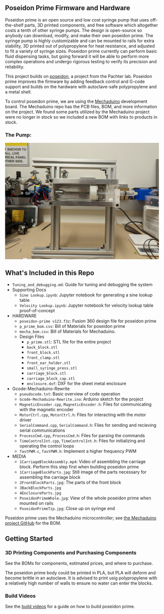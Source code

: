 ## Poseidon Prime Firmware and Hardware
Poseidon prime is an open source and low cost syringe pump that uses off-the-shelf parts, 3D printed components, and free software which altogether costs a tenth of other syringe pumps. The design is open-source so anybody can download, modify, and make their own poseidon prime. The syringe pump is highly customizable and can be mounted to rails for extra stability, 3D printed out of polypropylene for heat resistance, and adjusted to fit a variety of syringe sizes. Poseidon prime currently can perform basic fluid dispensing tasks, but going forward it will be able to perform more complex operations and undergo rigorous testing to verify its precision and reliability.

This project builds on [poseidon](https://github.com/pachterlab/poseidon), a project from the Pachter lab. Poseidon prime improves the firmware by adding feedback control and G-code support and builds on the hardware with autoclave-safe polypropylene and a metal shell.

To control poseidon prime, we are using the [Mechaduino](https://github.com/jcchurch13/Mechaduino-Hardware) development board. The Mechaduino repo has the PCB files, BOM, and more information on the project. We found some parts utilized by the Mechaduino project were no longer in stock so we included a new BOM with links to products in stock. 

### The Pump:
![poseidon prime](/MEDIA/PoseidonPrimeWhole.jpg)



## What's Included in this Repo
- `Tuning_and_debugging.md`: Guide for tuning and debugging the system
- Supporting Docs
	- `Sine Lookup.ipynb`: Jupyter notebook for generating a sine lookup table
	- `Velocity Lookup.ipynb`: Jupyter notebook for velocity lookup table proof-of-concept
- HARDWARE
	- `poseidon-prime v123.f3z`: Fusion 360 design file for poseidon prime
	- `p_prime_bom.csv`: Bill of Materials for poseidon prime
	- `mecha_bom.csv`: Bill of Materials for Mechaduino.
	- Design Files
		- `p_prime.stl`: STL file for the entire project
		- `back_block.stl`
		- `front_block.stl`
		- `front_clamp.stl`
		- `front_ear_holder.stl`
		- `small_syringe_press.stl`
		- `carriage_block.stl`
		- `carriage_block_cap.stl`
		- `enclosure.dxf`: DXF for the sheet metal enclosure
- Gcode-Mechaduino-Rewrite
	- `pseudocode.txt`: Basic overview of code operation
	- `Gcode-Mechaduino-Rewrite.ino`: Arduino sketch for the project
	- `MagneticEncoder.cpp`, `MagneticEncoder.h`: Files for communicating with the magnetic encoder
	- `MotorCtrl.cpp`, `MotorCtrl.h`: Files for interacting with the motor driver
	- `SerialCommand.cpp`, `SerialCommand.h`: Files for sending and recieving serial communications
	- `ProcessCmd.cpp`, `ProcessCmd.h`: Files for parsing the commands
	- `TimeControlInt.cpp`, `TimeControlInt.h`: Files for initializing and operating the control loops
	- `fastPWM.c`, `fastPWM.h`: Implement a higher frequency PWM
- MEDIA
	- `1CarriageBlockAssembly.mp4`: Video of assembling the carriage block. Perform this step first when building poseidon prime
	- `1CarriageBlockParts.jpg`: Still image of the parts necessary for assembling the carriage block
	- `2FrontBlockParts.jpg`: The parts of the front block
	- `3BackBlockParts.jpg`
	- `4EnclosureParts.jpg`
	- `PoseidonPrimeWhole.jpg`: View of the whole poseidon prime when mounted on rails
	- `PoseidonPrimeTip.jpg`: Close up on syringe end

Poseidon prime uses the Mechaduino microcontroller; see [the Mechaduino project GitHub](https://github.com/jcchurch13/Mechaduino-Hardware) for the BOM.

## Getting Started
### 3D Printing Components and Purchasing Components
See the BOMs for components, estimated prices, and where to purchase. 

The poseidon prime body could be printed in PLA, but PLA will deform and become brittle in an autoclave. It is advised to print usig polypropylene with a relatively high number of walls to ensure no water can enter the blocks. 

### Build Videos
See the [build videos](https://drive.google.com/drive/folders/1_DpoKlkosWUYHRFKvAd-3BIp1i3CB5ML?usp=sharing) for a guide on how to build poseidon prime.